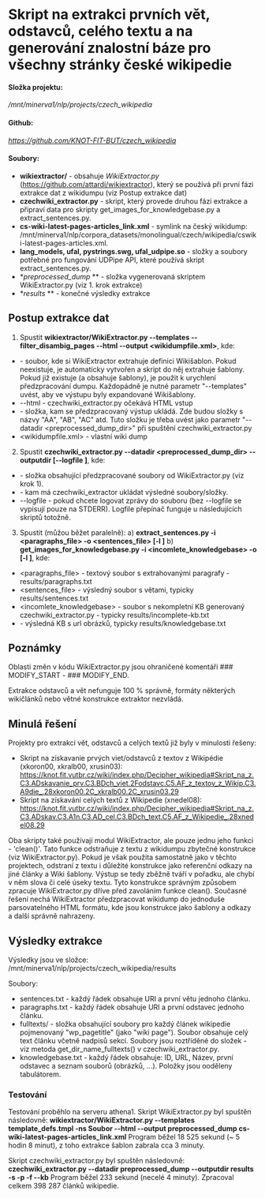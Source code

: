 # Skript na extrakci prvních vět, odstavců, celého textu a na generování znalostní báze pro všechny stránky české wikipedie

#### Složka projektu:
  */mnt/minerva1/nlp/projects/czech_wikipedia*
#### Github:
  *https://github.com/KNOT-FIT-BUT/czech_wikipedia*

#### Soubory:
* **wikiextractor/** - obsahuje _WikiExtractor.py_ (https://github.com/attardi/wikiextractor), který se používá při první fázi extrakce dat z wikidumpu (viz Postup extrakce dat)
* **czechwiki_extractor.py** - skript, který provede druhou fázi extrakce a připraví data pro skripty get_images_for_knowledgebase.py a extract_sentences.py.
* **cs-wiki-latest-pages-articles_link.xml** - symlink na český wikidump: /mnt/minerva1/nlp/corpora_datasets/monolingual/czech/wikipedia/cswiki-latest-pages-articles.xml.
* **lang_models, ufal, pystrings.swg, ufal_udpipe.so** - složky a soubory potřebné pro fungování UDPipe API, které používá skript extract_sentences.py.
* **preprocessed_dump* ** - složka vygenerovaná skriptem WikiExtractor.py (viz 1. krok extrakce)
* **results* ** - konečné výsledky extrakce
## Postup extrakce dat

1) Spustit **wikiextractor/WikiExtractor.py --templates --filter_disambig_pages <templatefile> --html --output <outputdir> <wikidumpfile.xml>**, kde:
* <templatefile> - soubor, kde si WikiExtractor extrahuje definici Wikišablon. Pokud neexistuje, je automaticky vytvořen a skript do něj extrahuje šablony. Pokud již existuje (a obsahuje šablony), je použit k urychlení předzpracování dumpu. Každopádně je nutné parametr "--templates" uvést, aby ve výstupu byly expandované Wikišablony.
* --html - czechwiki_extractor.py očekává HTML vstup
* <outputdir> - složka, kam se předzpracovaný výstup ukládá. Zde budou složky s názvy "AA", "AB", "AC" atd. Tuto složku je třeba uvést jako parametr "--datadir <preprocessed_dump_dir>" při spuštění czechwiki_extractor.py
* <wikidumpfile.xml> - vlastní wiki dump

2) Spustit **czechwiki_extractor.py --datadir <preprocessed_dump_dir> --outputdir <outputdir> [--logfile <logfile>]**, kde:
* <dumpdir> - složka obsahující předzpracované soubory od WikiExtractor.py (viz krok 1).
* <outputdir> - kam má czechwiki_extractor ukládat výsledné soubory/složky.
* --logfile <logfile> - pokud chcete logovat zprávy do souboru (bez --logfile se vypisují pouze na STDERR). Logfile přepínač funguje u následujících skriptů totožně.

3) Spustit (můžou běžet paralelně):
a) **extract_sentences.py -i <paragraphs_file> -o <sentences_file> [-l <logfile>]**
b) **get_images_for_knowledgebase.py -i <incomlete_knowledgebase> -o <knowledgebase> [-l <logfile>]**, kde:
* <paragraphs_file> - textový soubor s extrahovanými paragrafy - results/paragraphs.txt
* <sentences_file> - výsledný soubor s větami, typicky results/sentences.txt
* <incomlete_knowledgebase> - soubor s nekompletní KB generovaný czechwiki_extractor.py - typicky results/incomplete-kb.txt
* <knowledgebase> - výsledná KB s url obrázků, typicky results/knowledgebase.txt
	
	
## Poznámky

Oblasti změn v kódu WikiExtractor.py jsou ohraničené komentáři ### MODIFY_START - ### MODIFY_END.

Extrakce odstavců a vět nefunguje 100 % správně, formáty některých wikičlánků nebo větné konstrukce extraktor nezvládá. 

## Minulá řešení

Projekty pro extrakci vět, odstavců a celých textů již byly v minulosti řešeny:
* Skript na získavanie prvých viet/odstavců z textov z Wikipédie (xkoron00, xkralb00, xrusin03): https://knot.fit.vutbr.cz/wiki/index.php/Decipher_wikipedia#Skript_na_z.C3.ADskavanie_prv.C3.BDch_viet.2Fodstavc.C5.AF_z_textov_z_Wikip.C3.A9die_.28xkoron00.2C_xkralb00.2C_xrusin03.29
* Skript na získavání celých textů z Wikipedie (xnedel08): https://knot.fit.vutbr.cz/wiki/index.php/Decipher_wikipedia#Skript_na_z.C3.ADskav.C3.A1n.C3.AD_cel.C3.BDch_text.C5.AF_z_Wikipedie_.28xnedel08.29

Oba skripty také používají modul WikiExtractor, ale pouze jednu jeho funkci - 'clean()'. Tato funkce odstraňuje z textu z wikidumpu zbytečné konstrukce (viz WikiExtractor.py). Pokud je však použita samostatně jako v těchto projektech, odstraní z textu i důležité konstrukce jako referenční odkazy na jiné články a Wiki šablony. Výstup se tedy zběžně tváří v pořadku, ale chybí v něm slova či celé úseky textu. Tyto konstrukce správným způsobem zpracuje WikiExtractor.py dříve před zavoláním funkce clean().
Současné řešení nechá WikiExtractor předzpracovat wikidump do jednoduše parsovatelného HTML formátu, kde jsou konstrukce jako šablony a odkazy a další správně nahrazeny.

## Výsledky extrakce

Výsledky jsou ve složce:
    /mnt/minerva1/nlp/projects/czech_wikipedia/results

Soubory:
* sentences.txt - každý řádek obsahuje URI a první větu jednoho článku.
* paragraphs.txt - každý řádek obsahuje URI a první odstavec jednoho článku. 
* fulltexts/ - složka obsahující soubory pro každý článek wikipedie pojmenovaný "wp_pagetitle" (jako "wiki page"). Soubor obsahuje celý text článku včetně nadpisů sekcí. Soubory jsou roztříděné do složek - viz metoda get_dir_name_fulltexts() v czechwiki_extractor.py.
* knowledgebase.txt - každý řádek obsahuje: ID, URL, Název, první odstavec a seznam souborů (obrázků, ...). Položky jsou ooděleny tabulátorem.

### Testování 
Testování proběhlo na serveru athena1.
Skript WikiExtractor.py byl spuštěn následovně:
   **wikiextractor/WikiExtractor.py --templates template_defs.tmpl -ns Soubor --html --output preprocessed_dump cs-wiki-latest-pages-articles_link.xml**
   Program běžel 18 525 sekund (~ 5 hodin 8 minut), z toho extrakce šablon zabrala cca 3 minuty.

   Skript czechwiki_extractor.py byl spuštěn následovně:
       **czechwiki_extractor.py --datadir preprocessed_dump --outputdir results -s -p -f --kb**
	   Program běžel 233 sekund (necelé 4 minuty). Zpracoval celkem 398 287 článků wikipedie.

